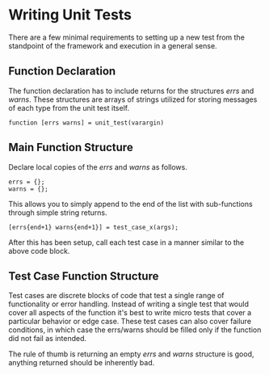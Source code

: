 # Writing Unit Tests #

There are a few minimal requirements to setting up a new test from the standpoint of the framework and execution in a general sense.

## Function Declaration ##

The function declaration has to include returns for the structures _errs_ and _warns_.  These structures are arrays of strings utilized for storing messages of each type from the unit test itself.

```
function [errs warns] = unit_test(varargin)
```

## Main Function Structure ##

Declare local copies of the _errs_ and _warns_ as follows.

```
errs = {};
warns = {};
```

This allows you to simply append to the end of the list with sub-functions through simple string returns.

```
[errs{end+1} warns{end+1}] = test_case_x(args);
```

After this has been setup, call each test case in a manner similar to the above code block.

## Test Case Function Structure ##

Test cases are discrete blocks of code that test a single range of functionality or error handling.  Instead of writing a single test that would cover all aspects of the function it's best to write micro tests that cover a particular behavior or edge case.  These test cases can also cover failure conditions, in which case the errs/warns should be filled only if the function did not fail as intended.

The rule of thumb is returning an empty _errs_ and _warns_ structure is good, anything returned should be inherently bad.